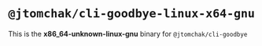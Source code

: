 # `@jtomchak/cli-goodbye-linux-x64-gnu`

This is the **x86_64-unknown-linux-gnu** binary for `@jtomchak/cli-goodbye`
